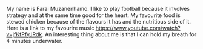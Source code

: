 My name is Farai Muzanenhamo.
I like to play football because it involves strategy and at the same time good for the heart.
My favourite food is stewed chicken because of the flavours it has and the nutritious side of it.
Here is a link to my favourire music https://www.youtube.com/watch?v=jfKfPfyJRdk.
An interesting thing about me is that I can hold my breath for 4 minutes underwater.